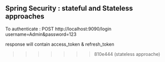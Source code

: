 ## Spring Security : stateful and Stateless approaches

To authenticate :
POST http://localhost:9090/login username=Admin&password=123

response will contain access_token & refresh_token
>>>>>>> 810e444 (stateless approache)
